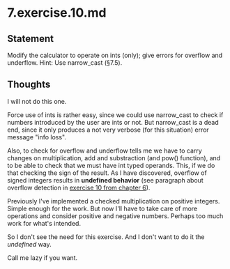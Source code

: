 # 7.exercise.10.md

## Statement

Modify the calculator to operate on ints (only); give errors for overflow and
underflow. Hint: Use narrow_cast (§7.5).

## Thoughts

I will not do this one.

Force use of ints is rather easy, since we could use narrow_cast to check if
numbers introduced by the user are ints or not. But narrow_cast is a dead end,
since it only produces a not very verbose (for this situation) error message
"info loss".

Also, to check for overflow and underflow tells me we have to carry changes on
multiplication, add and substraction (and pow() function), and to be able to
check that we must have int typed operands.
This, if we do that checking the sign of the result. As I have discovered,
overflow of signed integers results in __undefined behavior__ (see paragraph
about overflow detection in [exercise 10 from chapter
6](https://gitlab.com/0p3r4t4/PPPUCPP2nd/blob/master/ch06/6.exercise.10.md)).

Previously I've implemented a checked multiplication on positive integers.
Simple enough for the work. But now I'll have to take care of more operations
and consider positive and negative numbers. Perhaps too much work for what's
intended.

So I don't see the need for this exercise. And I don't want to do it the
_undefined_ way.

Call me lazy if you want.
